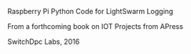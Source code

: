 Raspberry Pi Python Code for LightSwarm Logging

From a forthcoming book on IOT Projects from APress

SwitchDpc Labs, 2016
